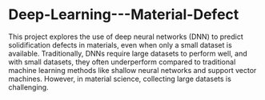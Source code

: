 # Deep-Learning---Material-Defect

This project explores the use of deep neural networks (DNN) to predict solidification defects in materials, even when only a small dataset is available. Traditionally, DNNs require large datasets to perform well, and with small datasets, they often underperform compared to traditional machine learning methods like shallow neural networks and support vector machines. However, in material science, collecting large datasets is challenging.

